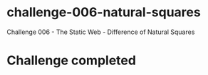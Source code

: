 # challenge-006-natural-squares
Challenge 006 - The Static Web - Difference of Natural Squares
# Challenge completed
